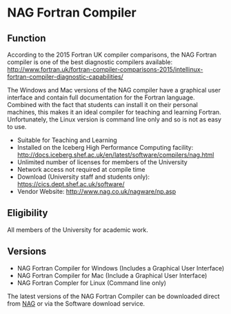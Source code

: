 # NAG Fortran Compiler

## Function

According to the 2015 Fortran UK compiler comparisons, the NAG Fortran compiler is one of the best diagnostic compilers available: http://www.fortran.uk/fortran-compiler-comparisons-2015/intellinux-fortran-compiler-diagnostic-capabilities/

The Windows and Mac versions of the NAG compiler have a graphical user interface and contain full documentation for the Fortran language. 
Combined with the fact that students can install it on their personal machines, this makes it an ideal compiler for teaching and learning Fortran. 
Unfortunately, the Linux version is command line only and so is not as easy to use.

* Suitable for Teaching and Learning
* Installed on the Iceberg High Performance Computing facility: http://docs.iceberg.shef.ac.uk/en/latest/software/compilers/nag.html
* Unlimited number of licenses for members of the University
* Network access not required at compile time
* Download (University staff and students only): https://cics.dept.shef.ac.uk/software/
* Vendor Website: http://www.nag.co.uk/nagware/np.asp

## Eligibility

All members of the University for academic work.

## Versions

* NAG Fortran Compiler for Windows (Includes a Graphical User Interface)
* NAG Fortran Compiler for Mac (Include a Graphical User Interface)
* NAG Fortran Compler for Linux (Command line only)

The latest versions of the NAG Fortran Compiler can be downloaded direct from [NAG](http://www.nag.co.uk/nagware/np.asp) or via the Software download service.
